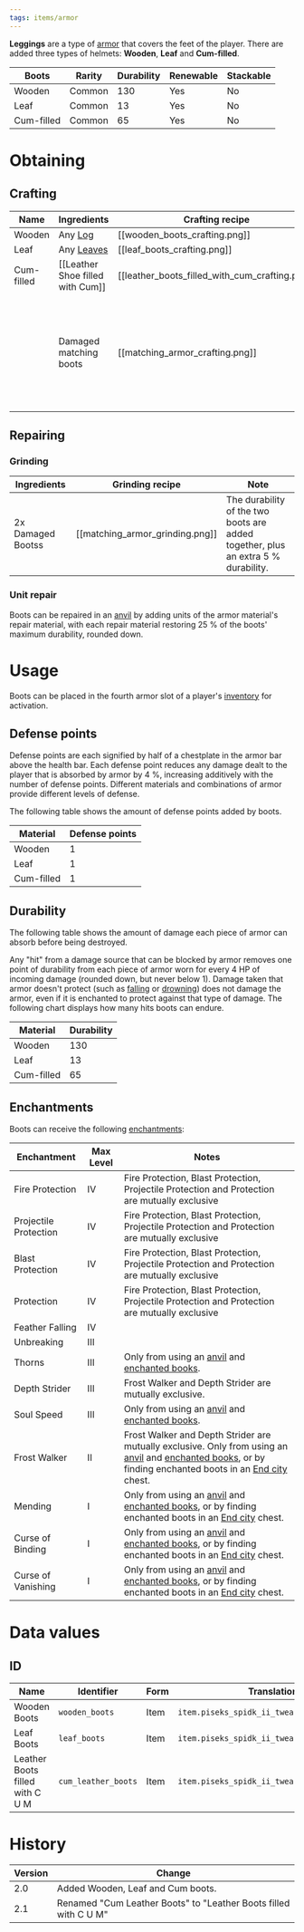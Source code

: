 ```yaml
---
tags: items/armor
---
```


**Leggings** are a type of [armor](https://minecraft.fandom.com/wiki/Armor) that covers the feet of the player. There are added three types of helmets: **Wooden**, **Leaf** and **Cum-filled**.

| Boots      | Rarity | Durability | Renewable | Stackable |
| ---------- | ------ | ---------- | --------- | --------- |
| Wooden     | Common | 130        | Yes       | No        |
| Leaf       | Common | 13         | Yes       | No        |
| Cum-filled | Common | 65         | Yes       | No        |

# Obtaining
## Crafting

| Name       | Ingredients                                            | Crafting recipe                                | Note                                                                            |
| ---------- | ------------------------------------------------------ | ---------------------------------------------- | ------------------------------------------------------------------------------- |
| Wooden     | Any [Log](https://minecraft.fandom.com/wiki/Log)       | [[wooden_boots_crafting.png]]                  |                                                                                 |
| Leaf       | Any [Leaves](https://minecraft.fandom.com/wiki/Leaves) | [[leaf_boots_crafting.png]]                    |                                                                                 |
| Cum-filled | [[Leather Shoe filled with Cum]]                           | [[leather_boots_filled_with_cum_crafting.png]] |                                                                                 |
|            | Damaged matching boots                                 | [[matching_armor_crafting.png]]                | The durability of the two boots is added together, plus an extra 5% durability. |

## Repairing
### Grinding

| Ingredients         | Grinding recipe                 | Note                                                                                |
| ------------------- | ------------------------------- | ----------------------------------------------------------------------------------- |
| 2x Damaged Bootss | [[matching_armor_grinding.png]] | The durability of the two boots are added together, plus an extra 5 % durability. |

### Unit repair

Boots can be repaired in an [anvil](https://minecraft.fandom.com/wiki/Anvil "Anvil") by adding units of the armor material's repair material, with each repair material restoring 25 % of the boots' maximum durability, rounded down.

# Usage

Boots can be placed in the fourth armor slot of a player's [inventory](https://minecraft.fandom.com/wiki/Inventory "Inventory") for activation.

## Defense points

Defense points are each signified by half of a chestplate in the armor bar above the health bar. Each defense point reduces any damage dealt to the player that is absorbed by armor by 4 %, increasing additively with the number of defense points. Different materials and combinations of armor provide different levels of defense.

The following table shows the amount of defense points added by boots.

| Material   | Defense points |
| ---------- | -------------- |
| Wooden     | 1              |
| Leaf       | 1              |
| Cum-filled | 1              | 

## Durability

The following table shows the amount of damage each piece of armor can absorb before being destroyed.

Any "hit" from a damage source that can be blocked by armor removes one point of durability from each piece of armor worn for every 4 HP of incoming damage (rounded down, but never below 1). Damage taken that armor doesn't protect (such as [falling](https://minecraft.fandom.com/wiki/Damage#Fall_damage "Damage") or [drowning](https://minecraft.fandom.com/wiki/Damage#Drowning "Damage")) does not damage the armor, even if it is enchanted to protect against that type of damage. The following chart displays how many hits boots can endure.

| Material   | Durability |
| ---------- | ---------- |
| Wooden     | 130        |
| Leaf       | 13         |
| Cum-filled | 65         | 

## Enchantments

Boots can receive the following [enchantments](https://minecraft.fandom.com/wiki/Enchantment "Enchantment"):

| Enchantment           | Max Level | Notes                                                                                                                                                                                                                                                                                                                                     |
| --------------------- | --------- | ----------------------------------------------------------------------------------------------------------------------------------------------------------------------------------------------------------------------------------------------------------------------------------------------------------------------------------------- |
| Fire Protection       | IV        | Fire Protection, Blast Protection, Projectile Protection and Protection are mutually exclusive                                                                                                                                                                                                                                            |
| Projectile Protection | IV        | Fire Protection, Blast Protection, Projectile Protection and Protection are mutually exclusive                                                                                                                                                                                                                                            |
| Blast Protection      | IV        | Fire Protection, Blast Protection, Projectile Protection and Protection are mutually exclusive                                                                                                                                                                                                                                            |
| Protection            | IV        | Fire Protection, Blast Protection, Projectile Protection and Protection are mutually exclusive                                                                                                                                                                                                                                            |
| Feather Falling       | IV        |                                                                                                                                                                                                                                                                                                                                           |
| Unbreaking            | III       |                                                                                                                                                                                                                                                                                                                                           |
| Thorns                | III       | Only from using an [anvil](https://minecraft.fandom.com/wiki/Anvil "Anvil") and [enchanted books](https://minecraft.fandom.com/wiki/Enchanted_book "Enchanted book").                                                                                                                                                                     |
| Depth Strider         | III       | Frost Walker and Depth Strider are mutually exclusive.                                                                                                                                                                                                                                                                                    |
| Soul Speed            | III       | Only from using an [anvil](https://minecraft.fandom.com/wiki/Anvil "Anvil") and [enchanted books](https://minecraft.fandom.com/wiki/Enchanted_book "Enchanted book").                                                                                                                                                                     |
| Frost Walker          | II        | Frost Walker and Depth Strider are mutually exclusive. Only from using an [anvil](https://minecraft.fandom.com/wiki/Anvil "Anvil") and [enchanted books](https://minecraft.fandom.com/wiki/Enchanted_book "Enchanted book"), or by finding enchanted boots in an [End city](https://minecraft.fandom.com/wiki/End_city "End city") chest. |
| Mending               | I         | Only from using an [anvil](https://minecraft.fandom.com/wiki/Anvil "Anvil") and [enchanted books](https://minecraft.fandom.com/wiki/Enchanted_book "Enchanted book"), or by finding enchanted boots in an [End city](https://minecraft.fandom.com/wiki/End_city "End city") chest.                                                        | 
| Curse of Binding      | I         | Only from using an [anvil](https://minecraft.fandom.com/wiki/Anvil "Anvil") and [enchanted books](https://minecraft.fandom.com/wiki/Enchanted_book "Enchanted book"), or by finding enchanted boots in an [End city](https://minecraft.fandom.com/wiki/End_city "End city") chest.                                                        |
| Curse of Vanishing    | I         | Only from using an [anvil](https://minecraft.fandom.com/wiki/Anvil "Anvil") and [enchanted books](https://minecraft.fandom.com/wiki/Enchanted_book "Enchanted book"), or by finding enchanted boots in an [End city](https://minecraft.fandom.com/wiki/End_city "End city") chest.                                                        |

# Data values
## ID

| Name                            | Identifier          | Form | Translation key                                 |
| ------------------------------- | ------------------- | ---- | ----------------------------------------------- |
| Wooden Boots                    | `wooden_boots`      | Item | `item.piseks_spidk_ii_tweaks.wooden_boots`      |
| Leaf Boots                      | `leaf_boots`        | Item | `item.piseks_spidk_ii_tweaks.leaf_boots`        |
| Leather Boots filled with C U M | `cum_leather_boots` | Item | `item.piseks_spidk_ii_tweaks.cum_leather_boots` | 

# History

| Version | Change                                                           |
| ------- | ---------------------------------------------------------------- |
| 2.0     | Added Wooden, Leaf and Cum boots.                                |
| 2.1     | Renamed "Cum Leather Boots" to "Leather Boots filled with C U M" |